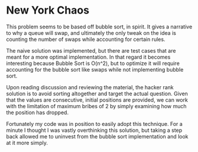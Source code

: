 
# New York Chaos

This problem seems to be based off bubble sort, in spirit. It gives a narrative to why a queue will swap, and ultimately the only tweak on the idea is counting the number of swaps while accounting for certain rules. 

The naive solution was implemented, but there are test cases that are meant for a more optimal implementation. In that regard it becomes interesting because Bubble Sort is O(n^2), but to optimize it will require accounting for the bubble sort like swaps while not implementing bubble sort.

Upon reading discussion and reviewing the material, the hacker rank solution is to avoid sorting altogether and target the actual question. Given that the values are consecutive, initial positions are provided, we can work with the limitation of maximum bribes of 2 by simply examining how much the position has dropped. 

Fortunately my code was in position to easily adopt this technique. For a minute I thought I was vastly overthinking this solution, but taking a step back allowed me to uninvest from the bubble sort implementation and look at it more simply. 
